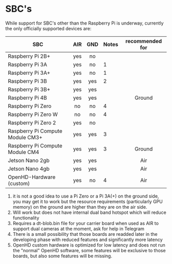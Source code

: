 # SBC's

While support for SBC's other than the Raspberry Pi is underway, currently the only officially supported devices are:

| SBC                                   |  AIR      | GND | Notes | recommended for   |
| ------------------------------------- | :-------: | :-: | ----- | :---------------: |
| Raspberry Pi 2B+                      |  yes      |  no |       |                   |
| Raspberry Pi 3A                       |  yes      |  no | 1     |                   |
| Raspberry Pi 3A+                      |  yes      |  no | 1     |                   |
| Raspberry Pi 3B                       |  yes      | yes | 2     |                   |
| Raspberry Pi 3B+                      |  yes      | yes |       |                   |
| Raspberry Pi 4B                       |  yes      | yes |       |       Ground      |
| Raspberry Pi Zero                     |  no       |  no | 4     |                   |
| Raspberry Pi Zero W                   |  no       |  no | 4     |                   |
| Raspberry Pi Zero 2                   |  yes      |  no |       |                   |
| Raspberry Pi Compute Module CM3+      |  yes      | yes | 3     |                   |
| Raspberry Pi Compute Module CM4       |  yes      | yes | 3     |       Ground      |
| Jetson Nano 2gb                       |  yes      | yes |       |         Air       |
| Jetson Nano 4gb                       |  yes      | yes |       |         Air       |
| OpenHD-Hardware (custom)              |  yes      | no  | 4     |         Air       |




1. it is not a good idea to use a Pi Zero or a Pi 3A(+) on the ground side, you may get it to work but the resource requirements (particularly GPU memory) on the ground are higher than they are on the air side.
2. Will work but does not have internal dual band hotspot which will reduce functionality
3. Requires a dt-blob.bin file for your carrier board when used as AIR to support dual cameras at the moment, ask for help in Telegram
4. There is a small possibility that those boards are readded later in the developing phase with reduced features and significantly more latency
5. OpenHD custom hardware is optimized for low latency and does not run the "normal" OpenHD software, some features will be exclusive to those boards, but also some features will be missing.
